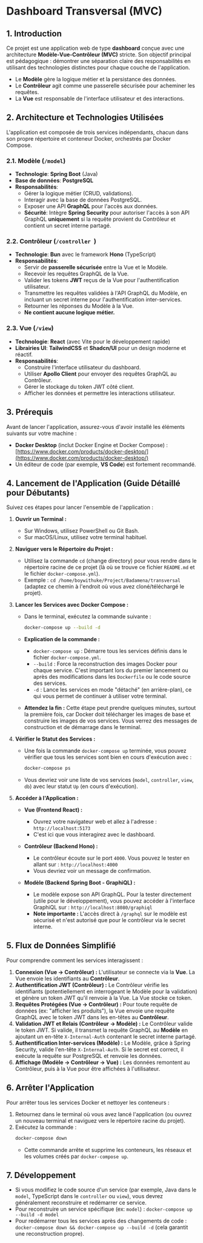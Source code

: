 # Dashboard Transversal (MVC)

## 1. Introduction

Ce projet est une application web de type **dashboard** conçue avec une architecture **Modèle-Vue-Contrôleur (MVC)** stricte. Son objectif principal est pédagogique : démontrer une séparation claire des responsabilités en utilisant des technologies distinctes pour chaque couche de l'application.

*   Le **Modèle** gère la logique métier et la persistance des données.
*   Le **Contrôleur** agit comme une passerelle sécurisée pour acheminer les requêtes.
*   La **Vue** est responsable de l'interface utilisateur et des interactions.

## 2. Architecture et Technologies Utilisées

L'application est composée de trois services indépendants, chacun dans son propre répertoire et conteneur Docker, orchestrés par Docker Compose.

### 2.1. Modèle (`/model`)

*   **Technologie**: **Spring Boot** (Java)
*   **Base de données**: **PostgreSQL**
*   **Responsabilités**:
    *   Gérer la logique métier (CRUD, validations).
    *   Interagir avec la base de données PostgreSQL.
    *   Exposer une API **GraphQL** pour l'accès aux données.
    *   **Sécurité**: Intègre **Spring Security** pour autoriser l'accès à son API GraphQL **uniquement** si la requête provient du Contrôleur et contient un secret interne partagé.

### 2.2. Contrôleur (`/controller `)

*   **Technologie**: **Bun** avec le framework **Hono** (TypeScript)
*   **Responsabilités**:
    *   Servir de **passerelle sécurisée** entre la Vue et le Modèle.
    *   Recevoir les requêtes GraphQL de la Vue.
    *   Valider les tokens **JWT** reçus de la Vue pour l'authentification utilisateur.
    *   Transmettre les requêtes validées à l'API GraphQL du Modèle, en incluant un secret interne pour l'authentification inter-services.
    *   Retourner les réponses du Modèle à la Vue.
    *   **Ne contient aucune logique métier.**

### 2.3. Vue (`/view`)

*   **Technologie**: **React** (avec Vite pour le développement rapide)
*   **Librairies UI**: **TailwindCSS** et **Shadcn/UI** pour un design moderne et réactif.
*   **Responsabilités**:
    *   Construire l'interface utilisateur du dashboard.
    *   Utiliser **Apollo Client** pour envoyer des requêtes GraphQL au Contrôleur.
    *   Gérer le stockage du token JWT côté client.
    *   Afficher les données et permettre les interactions utilisateur.

## 3. Prérequis

Avant de lancer l'application, assurez-vous d'avoir installé les éléments suivants sur votre machine :

*   **Docker Desktop** (inclut Docker Engine et Docker Compose) : [https://www.docker.com/products/docker-desktop/](https://www.docker.com/products/docker-desktop/)
*   Un éditeur de code (par exemple, **VS Code**) est fortement recommandé.

## 4. Lancement de l'Application (Guide Détaillé pour Débutants)

Suivez ces étapes pour lancer l'ensemble de l'application :

1.  **Ouvrir un Terminal :**
    *   Sur Windows, utilisez PowerShell ou Git Bash.
    *   Sur macOS/Linux, utilisez votre terminal habituel.

2.  **Naviguer vers le Répertoire du Projet :**
    *   Utilisez la commande `cd` (change directory) pour vous rendre dans le répertoire racine de ce projet (là où se trouve ce fichier `README.md` et le fichier `docker-compose.yml`).
    *   Exemple : `cd /home/boywithuke/Project/Badamena/transversal` (adaptez ce chemin à l'endroit où vous avez cloné/téléchargé le projet).

3.  **Lancer les Services avec Docker Compose :**
    *   Dans le terminal, exécutez la commande suivante :
        ```bash
        docker-compose up --build -d
        ```
    *   **Explication de la commande :**
        *   `docker-compose up` : Démarre tous les services définis dans le fichier `docker-compose.yml`.
        *   `--build` : Force la reconstruction des images Docker pour chaque service. C'est important lors du premier lancement ou après des modifications dans les `Dockerfile` ou le code source des services.
        *   `-d` : Lance les services en mode "détaché" (en arrière-plan), ce qui vous permet de continuer à utiliser votre terminal.

    *   **Attendez la fin :** Cette étape peut prendre quelques minutes, surtout la première fois, car Docker doit télécharger les images de base et construire les images de vos services. Vous verrez des messages de construction et de démarrage dans le terminal.

4.  **Vérifier le Statut des Services :**
    *   Une fois la commande `docker-compose up` terminée, vous pouvez vérifier que tous les services sont bien en cours d'exécution avec :
        ```bash
        docker-compose ps
        ```
    *   Vous devriez voir une liste de vos services (`model`, `controller`, `view`, `db`) avec leur statut `Up` (en cours d'exécution).

5.  **Accéder à l'Application :**

    *   **Vue (Frontend React) :**
        *   Ouvrez votre navigateur web et allez à l'adresse : `http://localhost:5173`
        *   C'est ici que vous interagirez avec le dashboard.

    *   **Contrôleur (Backend Hono) :**
        *   Le contrôleur écoute sur le port `4000`. Vous pouvez le tester en allant sur : `http://localhost:4000`
        *   Vous devriez voir un message de confirmation.

    *   **Modèle (Backend Spring Boot - GraphiQL) :**
        *   Le modèle expose son API GraphQL. Pour la tester directement (utile pour le développement), vous pouvez accéder à l'interface GraphiQL sur : `http://localhost:8080/graphiql`
        *   **Note importante :** L'accès direct à `/graphql` sur le modèle est sécurisé et n'est autorisé que pour le contrôleur via le secret interne.

## 5. Flux de Données Simplifié

Pour comprendre comment les services interagissent :

1.  **Connexion (Vue -> Contrôleur) :** L'utilisateur se connecte via la **Vue**. La Vue envoie les identifiants au **Contrôleur**.
2.  **Authentification JWT (Contrôleur) :** Le Contrôleur vérifie les identifiants (potentiellement en interrogeant le Modèle pour la validation) et génère un token JWT qu'il renvoie à la Vue. La Vue stocke ce token.
3.  **Requêtes Protégées (Vue -> Contrôleur) :** Pour toute requête de données (ex: "afficher les produits"), la Vue envoie une requête GraphQL avec le token JWT dans les en-têtes au **Contrôleur**.
4.  **Validation JWT et Relais (Contrôleur -> Modèle) :** Le Contrôleur valide le token JWT. Si valide, il transmet la requête GraphQL au **Modèle** en ajoutant un en-tête `X-Internal-Auth` contenant le secret interne partagé.
5.  **Authentification Inter-services (Modèle) :** Le Modèle, grâce à Spring Security, valide l'en-tête `X-Internal-Auth`. Si le secret est correct, il exécute la requête sur PostgreSQL et renvoie les données.
6.  **Affichage (Modèle -> Contrôleur -> Vue) :** Les données remontent au Contrôleur, puis à la Vue pour être affichées à l'utilisateur.

## 6. Arrêter l'Application

Pour arrêter tous les services Docker et nettoyer les conteneurs :

1.  Retournez dans le terminal où vous avez lancé l'application (ou ouvrez un nouveau terminal et naviguez vers le répertoire racine du projet).
2.  Exécutez la commande :
    ```bash
    docker-compose down
    ```
    *   Cette commande arrête et supprime les conteneurs, les réseaux et les volumes créés par `docker-compose up`.

## 7. Développement

*   Si vous modifiez le code source d'un service (par exemple, Java dans le `model`, TypeScript dans le `controller` ou `view`), vous devrez généralement reconstruire et redémarrer ce service.
*   Pour reconstruire un service spécifique (ex: `model`) : `docker-compose up --build -d model`
*   Pour redémarrer tous les services après des changements de code : `docker-compose down && docker-compose up --build -d` (cela garantit une reconstruction propre).
